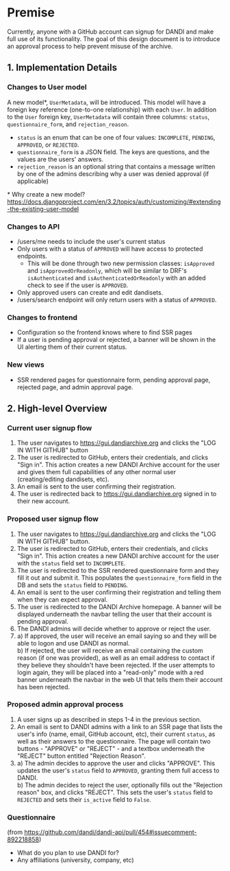 # Premise
Currently, anyone with a GitHub account can signup for DANDI and make full use of its functionality. The goal of this design document is to introduce an
approval process to help prevent misuse of the archive.

## 1. Implementation Details
### Changes to User model
A new model*, `UserMetadata`, will be introduced. This model will have a foreign key reference (one-to-one relationship) with each `User`.
In addition to the `User` foreign key, `UserMetadata` will contain three columns: `status`, `questionnaire_form`, and `rejection_reason`.
- `status` is an enum that can be one of four values: `INCOMPLETE`, `PENDING`, `APPROVED`, or `REJECTED`.
- `questionnaire_form` is a JSON field. The keys are questions, and the values are the users' answers.
- `rejection_reason` is an optional string that contains a message written by one of the admins describing why a user was denied approval (if applicable)

\* Why create a new model? https://docs.djangoproject.com/en/3.2/topics/auth/customizing/#extending-the-existing-user-model

### Changes to API
- /users/me needs to include the user's current status
- Only users with a status of `APPROVED` will have access to protected endpoints.
  - This will be done through two new permission classes: `isApproved` and `isApprovedOrReadonly`, which will be similar to DRF's `isAuthenticated` and `isAuthenticatedOrReadonly` with an added check to see if the user is `APPROVED`.
- Only approved users can create and edit dandisets.
- /users/search endpoint will only return users with a status of `APPROVED`.

### Changes to frontend
- Configuration so the frontend knows where to find SSR pages
- If a user is pending approval or rejected, a banner will be shown in the UI alerting them of their current status.

### New views
- SSR rendered pages for questionnaire form, pending approval page, rejected page, and admin approval page.

## 2. High-level Overview
### Current user signup flow
1) The user navigates to https://gui.dandiarchive.org and clicks the "LOG IN WITH GITHUB" button
2) The user is redirected to GitHub, enters their credentials, and clicks "Sign in". This action creates a new DANDI Archive account for the user and gives
them full capabilities of any other normal user (creating/editing dandisets, etc).
3) An email is sent to the user confirming their registration.
4) The user is redirected back to https://gui.dandiarchive.org signed in to their new account.

### Proposed user signup flow
1) The user navigates to https://gui.dandiarchive.org and clicks the "LOG IN WITH GITHUB" button.
2) The user is redirected to GitHub, enters their credentials, and clicks "Sign in". This action creates a new DANDI archive account for the user with the `status` field set to `INCOMPLETE`.
3) The user is redirected to the SSR rendered questionnaire form and they fill it out and submit it. This populates the `questionnaire_form` field in the DB and sets the `status` field to `PENDING`.
4) An email is sent to the user confirming their registration and telling them when they can expect approval.
5) The user is redirected to the DANDI Archive homepage. A banner will be displayed underneath the navbar telling the user that their account is pending approval.
6) The DANDI admins will decide whether to approve or reject the user.
7) a) If approved, the user will receive an email saying so and they will be able to logon and use DANDI as normal.
   <br>
   b) If rejected, the user will receive an email containing the custom reason (if one was provided), as well as an email address to contact if they believe they shouldn't have been rejected. If the user attempts to login again, they will be placed into a "read-only" mode with a red banner underneath the navbar in the web UI that tells them their account has been rejected.


### Proposed admin approval process
1) A user signs up as described in steps 1-4 in the previous section.
2) An email is sent to DANDI admins with a link to an SSR page that lists the user's info (name, email, GitHub account, etc), their current `status`, as well as their answers to the questionnaire. The page will contain two buttons - "APPROVE" or "REJECT" - and a textbox underneath the "REJECT" button entitled "Rejection Reason".
3)
    a) The admin decides to approve the user and clicks "APPROVE". This updates the user's `status` field to `APPROVED`, granting them full access to DANDI.
    <br>
    b) The admin decides to reject the user, optionally fills out the "Rejection reason" box, and clicks "REJECT". This sets the user's `status` field to `REJECTED` and sets their `is_active` field to `False`.

### Questionnaire
(from https://github.com/dandi/dandi-api/pull/454#issuecomment-892218858)
- What do you plan to use DANDI for?
- Any affiliations (university, company, etc)
